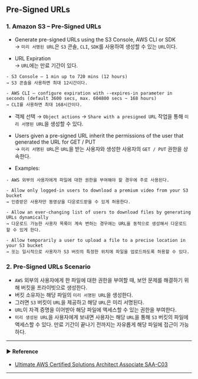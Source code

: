 ## Pre-Signed URLs
### 1. Amazon S3 – Pre-Signed URLs
- Generate pre-signed URLs using the S3 Console, AWS CLI or SDK  
→ `미리 서명된 URL`은 `S3` 콘솔, `CLI`, `SDK`를 사용하여 생성할 수 있는 `URL`이다. 

- URL Expiration  
→ `URL`에는 만료 기간이 있다. 
~~~
- S3 Console – 1 min up to 720 mins (12 hours)
→ S3 콘솔을 사용하면 최대 12시간이다.

- AWS CLI – configure expiration with --expires-in parameter in seconds (default 3600 secs, max. 604800 secs ~ 168 hours)
→ CLI를 사용하면 최대 168시간이다.
~~~

- 객체 선택 → `Object actions` → `Share with a presigned URL` 작업을 통해 `미리 서명된 URL`을 생성할 수 있다.

- Users given a pre-signed URL inherit the permissions of the user that generated the URL for GET / PUT  
→ `미리 서명된 URL`은 `URL`을 받는 사용자와 생성한 사용자의 `GET / PUT` 권한을 상속한다.

- Examples:  
~~~
- AWS 외부의 사용자에게 파일에 대한 권한을 부여해야 할 경우에 주로 사용된다.

- Allow only logged-in users to download a premium video from your S3 bucket
→ 인증받은 사용자만 동영상을 다운로드받을 수 있게 허용한다.

- Allow an ever-changing list of users to download files by generating URLs dynamically
→ 다운로드 가능한 사용자 목록이 계속 변하는 경우에는 URL을 동적으로 생성해서 다운로드 할 수 있게 한다.

- Allow temporarily a user to upload a file to a precise location in your S3 bucket
→ 또는 일시적으로 사용자가 S3 버킷의 특정한 위치에 파일을 업로드하도록 허용할 수 있다.
~~~

### 2. Pre-Signed URLs Scenario
- `AWS` 외부의 사용자에게 한 파일에 대한 권한을 부여할 때, 보안 문제를 해결하기 위해 버킷을 프라이빗으로 생성한다.
- 버킷 소유자는 해당 파일의 `미리 서명된 URL`을 생성한다.
- 그러면 `S3` 버킷이 `URL`을 제공하고 해당 `URL`은 미리 서명된다.
- `URL`이 자격 증명을 이어받아 해당 파일에 액세스할 수 있는 권한을 부여한다.
- `미리 생성된 URL`을 사용자에게 보내면 사용자는 해당 `URL`을 통해 `S3` 버킷의 파일에 액세스할 수 있다. 만료 기간이 끝나기 전까지는 자유롭게 해당 파일에 접근이 가능하다.

---
#### ▶ Reference
- [Ultimate AWS Certified Solutions Architect Associate SAA-C03](https://www.udemy.com/course/aws-certified-solutions-architect-associate-saa-c03/)
---